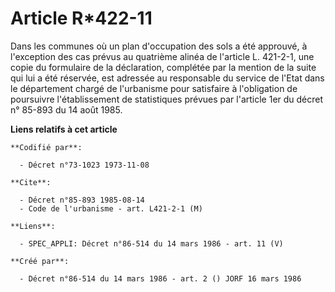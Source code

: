 # Article R*422-11

Dans les communes où un plan d'occupation des sols a été approuvé, à l'exception des cas prévus au quatrième alinéa de
l'article L. 421-2-1, une copie du formulaire de la déclaration, complétée par la mention de la suite qui lui a été réservée,
est adressée au responsable du service de l'Etat dans le département chargé de l'urbanisme pour satisfaire à l'obligation de
poursuivre l'établissement de statistiques prévues par l'article 1er du décret n° 85-893 du 14 août 1985.

**Liens relatifs à cet article**

	**Codifié par**:

	  - Décret n°73-1023 1973-11-08

	**Cite**:

	  - Décret n°85-893 1985-08-14
	  - Code de l'urbanisme - art. L421-2-1 (M)

	**Liens**:

	  - SPEC_APPLI: Décret n°86-514 du 14 mars 1986 - art. 11 (V)

	**Créé par**:

	  - Décret n°86-514 du 14 mars 1986 - art. 2 () JORF 16 mars 1986
